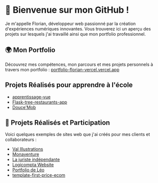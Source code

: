 # 👋 Bienvenue sur mon GitHub !

Je m'appelle Florian, développeur web passionné par la création d'expériences numériques innovantes. Vous trouverez ici un aperçu des projets sur lesquels j'ai travaillé ainsi que mon portfolio professionnel.

## 🌍 Mon Portfolio

Découvrez mes compétences, mon parcours et mes projets personnels à travers mon portfolio :
[portfolio-florian-vercel.vercel.app](https://portfolio-florian-vercel.vercel.app/)

## Projets Réalisés pour apprendre à l'école 
- [apprentissage-vue](http://p2203403.pages.univ-lyon1.fr/my-beautiful-vue-app/)
- [Flask-tree-restaurants-app](https://floriaanmtpp.pythonanywhere.com/)
- [Douce'Mob](p2203403.pages.univ-lyon1.fr/sae-webs1/)

## 💼 Projets Réalisés et Participation

Voici quelques exemples de sites web que j'ai créés pour mes clients et collaborateurs :

- [Val Illustrations](https://val-illustrations.vercel.app)
- [Monaventure](https://www.mona-venture.com/)
- [La juriste indépendante](https://la-juriste-independante-v2.vercel.app/)
- [Logicompta Website](https://ffillouxdev.github.io/logicompta-website/)
- [Portfolio de Léo](https://portfolio-leo-vercel.vercel.app/)
- [template-first-price-ecom](https://template-first-price-ecom.vercel.app/)

